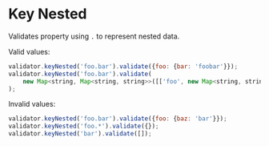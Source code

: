 # Key Nested

Validates property using `.` to represent nested data.

Valid values:

```js
validator.keyNested('foo.bar').validate({foo: {bar: 'foobar'}});
validator.keyNested('foo.bar').validate(
    new Map<string, Map<string, string>>([['foo', new Map<string, string>([['bar', 'foobar']])]])
);
```

Invalid values:

```js
validator.keyNested('foo.bar').validate({foo: {baz: 'bar'}});
validator.keyNested('foo.*').validate({});
validator.keyNested('bar').validate([]);
```
